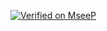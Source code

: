 
[![Verified on MseeP](https://mseep.ai/badge.svg)](https://mseep.ai/app=f0caf03a-6280-442b-949a-c76a87ac1f81)
